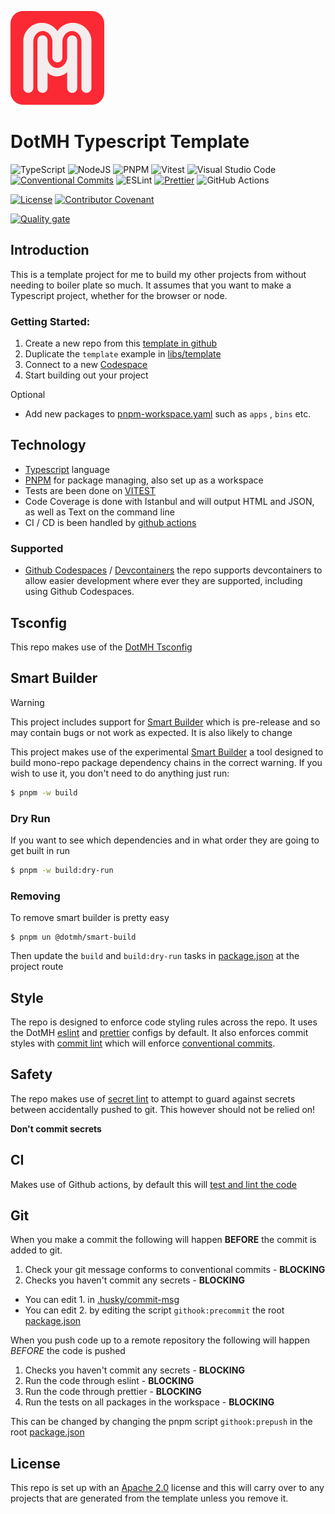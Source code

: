 ![DotMH](https://github.com/dotmh/dotmh/raw/master/logo.png)

# DotMH Typescript Template

![TypeScript](https://img.shields.io/badge/typescript-%23007ACC.svg?style=for-the-badge&logo=typescript&logoColor=white)
![NodeJS](https://img.shields.io/badge/node.js-6DA55F?style=for-the-badge&logo=node.js&logoColor=white)
![PNPM](https://img.shields.io/badge/pnpm-%234a4a4a.svg?style=for-the-badge&logo=pnpm&logoColor=f69220)
![Vitest](https://img.shields.io/badge/-Vitest-252529?style=for-the-badge&logo=vitest&logoColor=FCC72B)
![Visual Studio Code](https://img.shields.io/badge/Visual%20Studio%20Code-0078d7.svg?style=for-the-badge&logo=visual-studio-code&logoColor=white)
[![Conventional Commits](https://img.shields.io/badge/Conventional%20Commits-%23FE5196?style=for-the-badge&logo=conventionalcommits&logoColor=white)](https://conventionalcommits.org)
![ESLint](https://img.shields.io/badge/ESLint-4B3263?style=for-the-badge&logo=eslint&logoColor=white)
[![Prettier](https://img.shields.io/badge/Prettier-F7B93E?style=for-the-badge&logo=prettier&logoColor=black)](https://prettier.io/)
![GitHub Actions](https://img.shields.io/badge/github%20actions-%232671E5.svg?style=for-the-badge&logo=githubactions&logoColor=white)

[![License](https://img.shields.io/badge/License-Apache_2.0-blue.svg?style=for-the-badge&)](https://opensource.org/licenses/Apache-2.0)
[![Contributor Covenant](https://img.shields.io/badge/Contributor%20Covenant-2.1-4baaaa.svg?style=for-the-badge&)](code_of_conduct.md)

[![Quality gate](https://sonarcloud.io/api/project_badges/quality_gate?project=dotmh_ts)](https://sonarcloud.io/summary/new_code?id=dotmh_ts)

## Introduction

This is a template project for me to build my other projects from without needing to boiler plate
so much. It assumes that you want to make a Typescript project, whether for the browser or node.

### Getting Started:

1. Create a new repo from this
   [template in github](https://docs.github.com/en/repositories/creating-and-managing-repositories/creating-a-repository-from-a-template)
2. Duplicate the `template` example in [libs/template](/libs/template)
3. Connect to a new [Codespace](https://docs.github.com/en/codespaces/getting-started/quickstart)
4. Start building out your project

Optional

- Add new packages to [pnpm-workspace.yaml](pnpm-workspace.yaml) such as `apps` , `bins` etc.

## Technology

- [Typescript](https://www.typescriptlang.org/) language
- [PNPM](https://pnpm.io/) for package managing, also set up as a workspace
- Tests are been done on [VITEST](https://vitest.dev/)
- Code Coverage is done with Istanbul and will output HTML and JSON, as well as Text on the command line
- CI / CD is been handled by [github actions](https://docs.github.com/en/actions/automating-builds-and-tests/building-and-testing-nodejs)

### Supported

- [Github Codespaces](https://github.com/features/codespaces) / [Devcontainers](https://containers.dev)
  the repo supports devcontainers to allow easier development where ever they are supported, including
  using Github Codespaces.

## Tsconfig

This repo makes use of the [DotMH Tsconfig](https://github.com/dotmh/shared-typescript-configuration/blob/main/packages/tsconfig/tsconfig.json)

## Smart Builder

> [!WARNING]
> This project includes support for [Smart Builder](https://github.com/dotmh/smart-builder) which is pre-release and so may contain bugs or not work as expected. It is also likely to change

This project makes use of the experimental [Smart Builder](https://github.com/dotmh/smart-builder) a tool designed to build mono-repo package dependency chains in the correct warning. If you wish
to use it, you don't need to do anything just run:

```bash
$ pnpm -w build
```

### Dry Run

If you want to see which dependencies and in what order they are going to get built in run

```bash
$ pnpm -w build:dry-run
```

### Removing

To remove smart builder is pretty easy

```base
$ pnpm un @dotmh/smart-build
```

Then update the `build` and `build:dry-run` tasks in [package.json](./package.json) at the project route

## Style

The repo is designed to enforce code styling rules across the repo. It uses the DotMH
[eslint](https://github.com/dotmh/linting/blob/main/packages/eslint-config-ts/index.js) and
[prettier](https://github.com/dotmh/linting/blob/main/packages/prettier-config/index.json)
configs by default. It also enforces commit styles with [commit lint](https://commitlint.js.org/) which
will enforce [conventional commits](https://www.conventionalcommits.org/en/v1.0.0/).

## Safety

The repo makes use of [secret lint](https://github.com/secretlint/secretlint) to attempt to guard against secrets between accidentally pushed to git. This however should not be relied on!

**Don't commit secrets**

## CI

Makes use of Github actions, by default this will [test and lint the code](.github/workflows/standard-actions.yml)

## Git

When you make a commit the following will happen **BEFORE** the commit is added to git.

1. Check your git message conforms to conventional commits - **BLOCKING**
2. Checks you haven't commit any secrets - **BLOCKING**

- You can edit 1. in [.husky/commit-msg](.husky/commit-msg)
- You can edit 2. by editing the script `githook:precommit` the root [package.json](package.json#L17)

When you push code up to a remote repository the following will happen _BEFORE_ the code is pushed

1. Checks you haven't commit any secrets - **BLOCKING**
2. Run the code through eslint - **BLOCKING**
3. Run the code through prettier - **BLOCKING**
4. Run the tests on all packages in the workspace - **BLOCKING**

This can be changed by changing the pnpm script `githook:prepush` in the root [package.json](package.json#L16)

## License

This repo is set up with an [Apache 2.0](https://opensource.org/license/apache-2-0) license and this will carry over to any projects that are
generated from the template unless you remove it.
